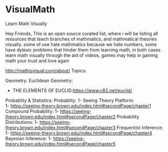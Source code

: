 # VisualMath

Learn Math Visually

Hey Friends, 
This is an open source curated list, where i will be listing all resources that teach branches of mathmatics, and mathmatical theories visually. some of use hate mathmatics because we hate numbers, some have dylexic problems that hinder them from learning math, in both cases learn math visually through the aid of videos, games may help in gaining math your trust and love again 

http://mathisvisual.com/about/
Topics: 

Geometry: 
  Euclidean Geometry:
  - THE ELEMENTS OF EUCLID:https://www.c82.net/euclid/
 
 
 Probablity & Statistics:
  Probablity:
  1- Seeing Theory Platform:  
  1- https://seeing-theory.brown.edu/index.html#secondPage/chapter1
  Compound Probability:
  1- https://seeing-theory.brown.edu/index.html#secondPage/chapter2
  Probability Distributions:
  1- https://seeing-theory.brown.edu/index.html#secondPage/chapter3
  Frequentist Inference: 
  1- https://seeing-theory.brown.edu/index.html#secondPage/chapter4
  Bayesian Inference:
  1- https://seeing-theory.brown.edu/index.html#secondPage/chapter5
  
